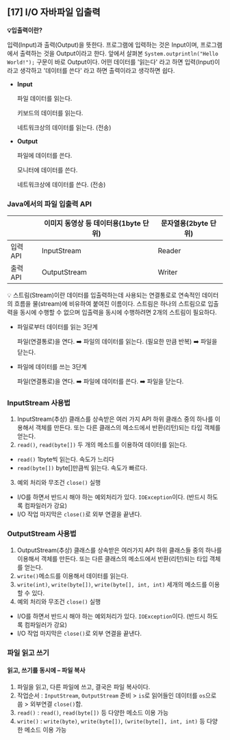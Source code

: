## [17] I/O 자바파일 입출력

**💡입출력이란?**

입력(Input)과 출력(Output)을 뜻한다. 프로그램에 입력하는 것은 Input이며, 프로그램에서 출력하는 것을 Output이라고 한다. 앞에서 살펴본 `System.outprintln("Hello World!");` 구문이 바로 Output이다. 어떤 데이터를 '읽는다' 라고 하면 입력(Input)이라고 생각하고 '데이터를 쓴다' 라고 하면 출력이라고 생각하면 쉽다.

- **Input**

  파일 데이터를 읽는다.

  키보드의 데이터를 읽는다.

  네트워크상의 데이터를 읽는다. (전송)

- **Output**

  파일에 데이터를 쓴다.

  모니터에 데이터를 쓴다.

  네트워크상에 데이터를 쓴다. (전송)



### Java에서의 파일 입출력 API

|          | 이미지 동영상 등 데이터용(1byte 단위) | 문자열용(2byte 단위) |
| -------- | ------------------------------------- | -------------------- |
| 입력 API | InputStream                           | Reader               |
| 출력 API | OutputStream                          | Writer               |



💡 스트림(Stream)이란 데이터를 입출력하는데 사용되는 연결통로로 연속적인 데이터의 흐름을 물(stream)에 비유하여 붙여진 이름이다. 스트림은 하나의 스트림으로 입출력을 동시에 수행할 수 없으며 입출력을 동시에 수행하려면 2개의 스트림이 필요하다.

- 파일로부터 데이터를 읽는 3단계

  파일(연결통로)을 연다. ➡️ 파일의 데이터를 읽는다. (필요한 만큼 반복) ➡️ 파일을 닫는다.

- 파일에 데이터를 쓰는 3단계

  파일(연결통로)을 연다. ➡️ 파일에 데이터를 쓴다. ➡️ 파일을 닫는다.



### InputStream 사용법

1. InputStream(추상) 클래스를 상속받은 여러 가지 API 하위 클래스 중의 하나를 이용해서 객체를 만든다. 또는 다른 클래스의 메소드에서 반환(리턴)되는 타입 객체를 얻는다.
2. `read()`, `read(byte[])` 두 개의 메소드를 이용하여 데이터를 읽는다.

- `read()` 1byte씩 읽는다. 속도가 느리다
- `read(byte[])` byte[]만큼씩 읽는다. 속도가 빠르다.

3. 예외 처리와 무조건 `close()` 실행

- I/O를 하면서 반드시 해야 하는 예외처리가 있다. `IOException`이다. (반드시 하도록 컴파일러가 강요)
- I/O 작업 마지막은 `close()`로 외부 연결을 끝낸다.



### OutputStream 사용법

1. OutputStream(추상) 클래스를 상속받은 여러가지 API 하위 클래스들 중의 하나를 이용해서 객체를 만든다. 또는 다른 클래스의 메소드에서 반환(리턴)되는 타입 객체를 얻는다.
2. `write()`메소드를 이용해서 데이터를 읽는다.
3. `write(int)`, `write(byte[])`, `write(byte[], int, int)` 세개의 메소드를 이용할 수 있다.
4. 예외 처리와 무조건 `close()` 실행

- I/O를 하면서 반드시 해야 하는 예외처리가 있다. `IOException`이다. (반드시 하도록 컴파일러가 강요)
- I/O 작업 마지막은 `close()`로 외부 연결을 끝낸다.



### 파일 읽고 쓰기

#### 읽고, 쓰기를 동시에 – 파일 복사

1. 파일을 읽고, 다른 파일에 쓰고, 결국은 파일 복사이다.
2. 작업순서 : `InputStream`, `OutputStream` 준비 > `is`로 읽어들인 데이터를 `os`으로 씀 > 외부연결 `close()`함.
3. `read()` : `read()`, `read(byte[])` 등 다양한 메소드 이용 가능
4. `write()` : `write(byte)`, `write(byte[])`, `(write(byte[], int, int)` 등 다양한 메소드 이용 가능
